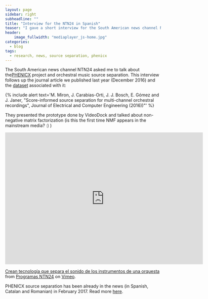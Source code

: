 ```yaml
---
layout: page
sidebar: right
subheadline: ""
title: "Interview for the NTN24 in Spanish"
teaser: "I gave a short interview for the South American news channel NTN24..."
header:
    image_fullwidth: "mediaplayer_js-home.jpg"
categories:
  - blog
tags:
  - research, news, source separation, phenicx
---
```

The South American news channel NTN24 asked me to talk about the[PHENICX][1] project and orchestral music source separation. This interview follows up the journal article we published last year (December 2016) and the [dataset][2] associated with it:

{% include alert text='M. Miron, J. Carabias-Orti, J. J. Bosch, E. Gómez and J. Janer, "Score-informed source separation for multi-channel orchestral recordings", Journal of Electrical and Computer Engineering (2016))"' %}

They presented the prototype done by VideoDock and talked about non-negative matrix factorization (is this the first time NMF appears in the mainstream media? :) )


<div class="flex-video">
        <iframe src="https://player.vimeo.com/video/212794833" width="640" height="427" frameborder="0" webkitallowfullscreen mozallowfullscreen allowfullscreen></iframe>
<p><a href="https://vimeo.com/212794833">Crean tecnolog&iacute;a que separa el sonido de los instrumentos de una orquesta</a> from <a href="https://vimeo.com/user24840912">Programas NTN24</a> on <a href="https://vimeo.com">Vimeo</a>.</p>
</div>

PHENICX source separation has been already in the news (in Spanish, Catalan and Romanian) in February 2017. Read more [here][3].

 [1]: https://phenicx.upf.edu/
 [2]: https://mtg.upf.edu/download/datasets/phenicx-anechoic
 [3]: https://mariusmiron.com/in-the-news/
